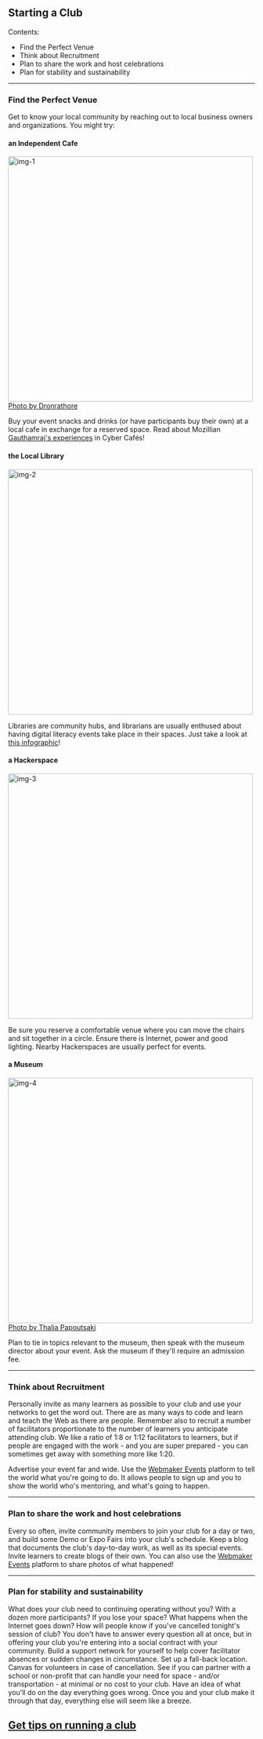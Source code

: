 ## Starting a Club

Contents:
* Find the Perfect Venue
* Think about Recruitment
* Plan to share the work and host celebrations
* Plan for stability and sustainability

-----

### Find the Perfect Venue

Get to know your local community by reaching out to local business owners and organizations. You might try:

#### an Independent Cafe

<img src="https://farm8.staticflickr.com/7375/9590727867_3ec67dd588.jpg" alt="img-1" width="500px"><br/>
<a href="https://secure.flickr.com/photos/98140588@N07/" class="attribution">Photo by Dronrathore</a></p>

Buy your event snacks and drinks (or have participants buy their own) at a local cafe in exchange for a reserved space. Read about Mozillian <a href="http://www.mozraj.com/2013/10/cyber-cafe-internet-cafe-for-marketing.html">Gauthamraj's experiences</a> in Cyber Cafés! 

#### the Local Library

<img src="http://media.mozillarian.org/2014/01/Screenshot-2014-01-12-14.28.13.png" alt="img-2" width="500px">

Libraries are community hubs, and librarians are usually enthused about having digital literacy events take place in their spaces. Just take a look at <a href="http://mozillarian.org/2014/01/09/librarians-in-the-digital-age-infographic/">this infographic</a>!

#### a Hackerspace

<img src="https://lh6.googleusercontent.com/-Szb-c9fs-KE/UUA9tkIipZI/AAAAAAAAGUI/251Ms9QoHO4/w1512-h1008-no/IMG_2473.JPG" alt="img-3" width="500px">

Be sure you reserve a comfortable venue where you can move the chairs and sit together in a circle. Ensure there is Internet, power and good lighting. Nearby Hackerspaces are usually perfect for events.

#### a Museum

<img src="https://farm6.staticflickr.com/5517/9758283774_5489963eb4.jpg" alt="img-4" width="500px"><br/>
<a href="https://secure.flickr.com/photos/saliyath/" class="attribution">Photo by Thalia Papoutsaki</a></p>

Plan to tie in topics relevant to the museum, then speak with the museum director about your event. Ask the museum if they'll require an admission fee. 

-----

### Think about Recruitment

Personally invite as many learners as possible to your club and use your networks to get the word out. There are as many ways to code and learn and teach the Web as there are people. Remember also to recruit a number of facilitators proportionate to the number of learners you anticipate attending club. We like a ratio of 1:8 or 1:12 facilitators to learners, but if people are engaged with the work - and you are super prepared - you can sometimes get away with something more like 1:20.

Advertise your event far and wide. Use the [Webmaker Events](https://events.webmaker.org/) platform to tell the world what you're going to do. It allows people to sign up and you to show the world who's mentoring, and what's going to happen. 

-----

### Plan to share the work and host celebrations

Every so often, invite community members to join your club for a day or two, and build some Demo or Expo Fairs into your club's schedule. Keep a blog that documents the club's day-to-day work, as well as its special events. Invite learners to create blogs of their own. You can also use the [Webmaker Events](https://events.webmaker.org/) platform to share photos of what happened!

-----

### Plan for stability and sustainability

What does your club need to continuing operating without you? With a dozen more participants? If you lose your space? What happens when the Internet goes down? How will people know if you've cancelled tonight's session of club? You don't have to answer every question all at once, but in offering your club you're entering into a social contract with your community. Build a support network for yourself to help cover facilitator absences or sudden changes in circumstance. Set up a fall-back location. Canvas for volunteers in case of cancellation. See if you can partner with a school or non-profit that can handle your need for space - and/or transportation - at minimal or no cost to your club. Have an idea of what you'll do on the day everything goes wrong. Once you and your club make it through that day, everything else will seem like a breeze.

## [Get tips on running a club](/webmaker-curriculum/running-a-club.md)

